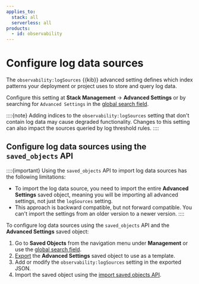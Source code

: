 ```yaml
---
applies_to:
  stack: all
  serverless: all
products:
  - id: observability
---
```


# Configure log data sources

The `observability:logSources` {{kib}} advanced setting defines which index patterns your deployment or project uses to store and query log data.

Configure this setting at **Stack Management** → **Advanced Settings** or by searching for `Advanced Settings` in the [global search field](/explore-analyze/find-and-organize/find-apps-and-objects.md).


::::{note}
Adding indices to the `observability:logSources` setting that don't contain log data may cause degraded functionality. Changes to this setting can also impact the sources queried by log threshold rules.
::::

## Configure log data sources using the `saved_objects` API

::::{important}
Using the `saved_objects` API to import log data sources has the following limitations:

* To import the log data source, you need to import the entire **Advanced Settings** saved object, meaning you will be importing all advanced settings, not just the `logSources` setting.
* This approach is backward compatible, but not forward compatible. You can't import the settings from an older version to a newer version.
::::

To configure log data sources using the `saved_objects` API and the **Advanced Settings** saved object:

1. Go to **Saved Objects** from the navigation menu under **Management** or use the [global search field](../../../explore-analyze/find-and-organize/find-apps-and-objects.md).
1. [Export](/explore-analyze/find-and-organize/saved-objects.md#saved-objects-import-and-export) the **Advanced Settings** saved object to use as a template.
1. Add or modify the `observability:logSources` setting in the exported JSON.
1. Import the saved object using the [import saved objects API]({{kib-apis}}/operation/operation-importsavedobjectsdefault).
